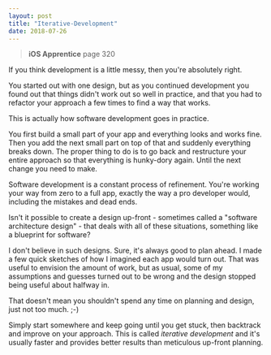 ```yaml
---
layout: post
title: "Iterative-Development"
date: 2018-07-26
---
```


> **iOS Apprentice** page 320

If you think development is a little messy, then you're absolutely right.

You started out with one design, but as you continued development you found out that things didn't work out so well in practice, and that you had to refactor your approach a few times to find a way that works.

This is actually how software development goes in practice.

You first build a small part of your app and everything looks and works fine. Then you add the next small part on top of that and suddenly everything breaks down. The proper thing to do is to go back and restructure your entire approach so that everything is hunky-dory again. Until the next change you need to make.

Software development is a constant process of refinement. You're working your way from zero to a full app, exactly the way a pro developer would, including the mistakes and dead ends.

Isn't it possible to create a design up-front - sometimes called a "software architecture design" - that deals with all of these situations, something like a blueprint for software?

I don't believe in such designs. Sure, it's always good to plan ahead. I made a few quick sketches of how I imagined each app would turn out. That was useful to envision the amount of work, but as usual, some of my assumptions and guesses turned out to be wrong and the design stopped being useful about halfway in.

That doesn't mean you shouldn't spend any time on planning and design, just not too much. ;-)

Simply start somewhere and keep going until you get stuck, then backtrack and improve on your approach. This is called *iterative development* and it's usually faster and provides better results than meticulous up-front planning.


